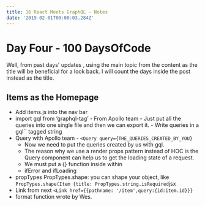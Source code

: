 ```yaml
---
title: 16 React Meets GraphQL - Notes
date: '2019-02-01T00:00:03.284Z'
---
```


# Day Four - 100 DaysOfCode

Well, from past days' updates , using the main topic from the content as the title will be beneficial for a look back. I will count the days inside the post instead as the title.

## Items as the Homepage

- Add items.js into the nav bar
- import gql from ‘graphql-tag’ - From Apollo team - Just put all the queries into one single file and then we can export it. - Write queries in a gql`` tagged string
- Query with Apollo team - `<Query query={THE_QUERIES_CREATED_BY_YOU}`
  - Now we need to put the queries created by us with gql.
  - The reason why we use a render props pattern instead of HOC is the Query component can help us to get the loading state of a request.
  - We must put a {} function inside within <Query> </Query>
  - ifError and ifLoading
- propTypes
  PropTypes.shape: you can shape your object, like
  `PropTypes.shape(Item {title: PropTypes.string.isRequired`jsx
- Link from next
  `<Link href={{pathname: '/item',query:{id:item.id}}}`
- format function wrote by Wes.
